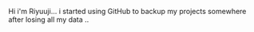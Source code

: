 Hi i'm Riyuuji...
i started using GitHub to backup my projects somewhere after losing all my data ..

<!---
Ri7uuji/Ri7uuji is a ✨ special ✨ repository because its `README.md` (this file) appears on your GitHub profile.
You can click the Preview link to take a look at your changes.
--->
